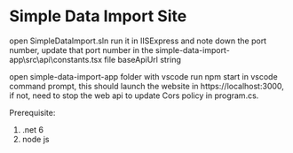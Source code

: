 # Simple Data Import Site

open SimpleDataImport.sln run it in IISExpress and note down the port number,
update that port number in the simple-data-import-app\src\api\constants.tsx file baseApiUrl string

open simple-data-import-app folder with vscode
run npm start in vscode command prompt, this should launch the website in https://localhost:3000,
if not, need to stop the web api to update Cors policy in program.cs.

Prerequisite:

1. .net 6
2. node js

